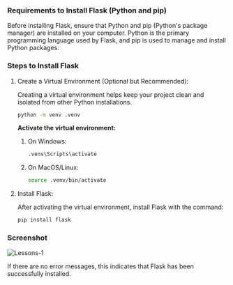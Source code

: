 <div class="space-y-3">
  <h3 class="text-lg leading-snug dark:text-zinc-300"><strong>Requirements to Install Flask (Python and pip)</strong></h3>
  <p>
    Before installing Flask, ensure that Python and pip (Python's package manager) are installed on your computer. Python is the primary programming language used by Flask, and pip is used to manage and install Python packages.
  </p>
</div>

<div class="space-y-3">
  <h3 class="text-lg leading-snug dark:text-zinc-300"><strong>Steps to Install Flask</strong></h3>
  <ol className="list-decimal space-y-3 pb-2 pl-10">
  <li>
    <p>Create a Virtual Environment (Optional but Recommended):</p>
    <p>Creating a virtual environment helps keep your project clean and isolated from other Python installations.</p>
    
```bash
python -m venv .venv
```

  <p><strong>Activate the virtual environment:</strong></p>
  <ol className="list-disc space-y-3 pb-2 pl-10">
  <li>
    <p>On Windows:</p>

```bash
.venv\Scripts\activate
```

  </li>
  <li>
    <p>On MacOS/Linux:</p>

```bash
source .venv/bin/activate
```

  </li>
  </ol>
  </li>

  <li>
    <p>Install Flask:</p>
    <p>After activating the virtual environment, install Flask with the command:</p>
    
```bash
pip install flask
```
  </li>
  </ol>
</div>

<div class="space-y-3">
  <h3 class="text-lg leading-snug dark:text-zinc-300"><strong>Screenshot</strong></h3>
  <p class="rounded-xl w-full border border-zinc-200 dark:border-zinc-800">
    <img 
      src="https://res.cloudinary.com/aiiimmmm/image/upload/v1725611982/Lessons-1_iphcnz.png" 
      alt="Lessons-1" 
    />
  </p>
  <p>If there are no error messages, this indicates that Flask has been successfully installed.</p>
</div>

